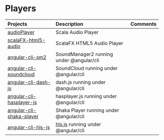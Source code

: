 # Players

|    Projects                                                                   | Description                              |  Comments   |
|:------------------------------------------------------------------------------|:-----------------------------------------|:------------| 
| [audioPlayer](https://github.com/setrar/audioPlayer)                          | Scala Audio Player                       |             |
| [scalaFX-html5-audio](https://github.com/setrar/scalaFX-html5-audio)          | ScalaFX HTML5 Audio Player               |             |
| [angular-cli-sm2](https://github.com/setrar/angular-cli-sm2)                  | SoundManager2 running under @angular/cli |             |
| [angular-cli-soundcloud](https://github.com/setrar/angular-cli-soundcloud)    | SoundCloud running under @angular/cli    |             |
| [angular-cli-dash-js](https://github.com/setrar/angular-cli-dash-js)          | dash.js running under @angular/cli       |             |
| [angular-cli-hasplayer-js](https://github.com/setrar/angular-cli-hasplayer-js)| hasplayer.js running under @angular/cli  |             |
| [angular-cli-shaka-player](https://github.com/setrar/angular-cli-shaka-player)| Shaka Player running under @angular/cli  |             |
| [angular-cli-hls-js](https://github.com/setrar/angular-cli-hls-js)            | [hls.js](https://github.com/video-dev/hls.js) running under @angular/cli  |             |

